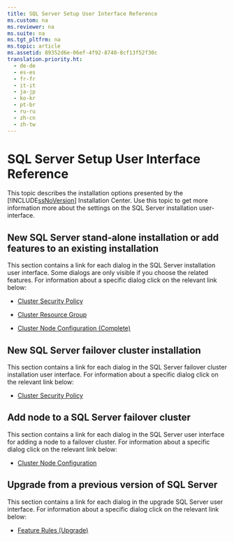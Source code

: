 ```yaml
---
title: SQL Server Setup User Interface Reference
ms.custom: na
ms.reviewer: na
ms.suite: na
ms.tgt_pltfrm: na
ms.topic: article
ms.assetid: 89352d6e-06ef-4f92-8740-8cf13f52f30c
translation.priority.ht: 
  - de-de
  - es-es
  - fr-fr
  - it-it
  - ja-jp
  - ko-kr
  - pt-br
  - ru-ru
  - zh-cn
  - zh-tw
---
```

# SQL Server Setup User Interface Reference
  This topic describes the installation options presented by the [!INCLUDE[ssNoVersion](../Token/ssNoVersion_md.md)] Installation Center. Use this topic to get more information more about the settings on the SQL Server installation user\-interface.

## New SQL Server stand\-alone installation or add features to an existing installation
 This section contains a link for each dialog in the SQL Server installation user interface.  Some dialogs are only visible if you choose the related features. For information about a specific dialog click on the relevant link below:

-   [Cluster Security Policy](http://msdn.microsoft.com/library/cc281731.aspx)

-   [Cluster Resource Group](http://msdn.microsoft.com/library/cc281846.aspx)

-   [Cluster Node Configuration \(Complete\)](http://msdn.microsoft.com/library/cc645994.aspx)

## New SQL Server failover cluster installation
 This section contains a link for each dialog in the SQL Server failover cluster installation user interface. For information about a specific dialog click on the relevant link below:

-   [Cluster Security Policy](http://msdn.microsoft.com/library/cc281731.aspx)

## Add node to a SQL Server failover cluster
 This section contains a link for each dialog in the SQL Server  user interface for adding a node to a failover cluster. For information about a specific dialog click on the relevant link below:

-   [Cluster Node Configuration](http://msdn.microsoft.com/library/cc281961.aspx)

## Upgrade from a previous version of SQL Server
 This section contains a link for each dialog in the upgrade SQL Server user interface. For information about a specific dialog click on the relevant link below:

-   [Feature Rules \(Upgrade\)](http://msdn.microsoft.com/library/cc281843.aspx)

  